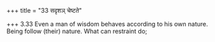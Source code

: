 +++
title = "33 सदृशञ् चेष्टते"

+++
3.33 Even a man of wisdom behaves according to his own nature. Being
follow (their) nature. What can restraint do;
